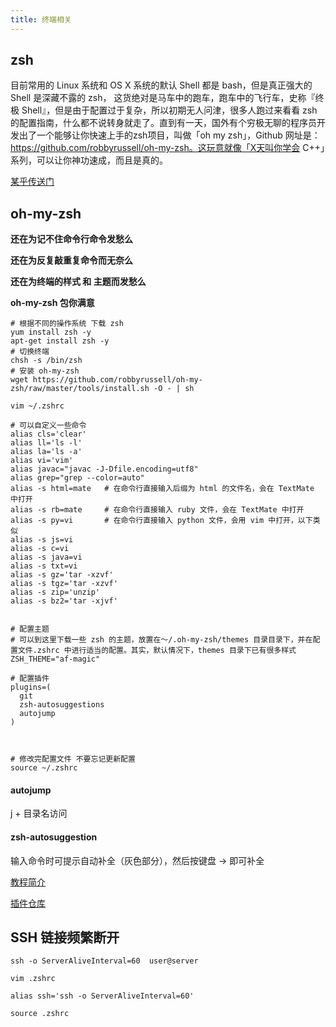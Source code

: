 ```yaml
---
title: 终端相关
---
```


## zsh

目前常用的 Linux 系统和 OS X 系统的默认 Shell 都是 bash，但是真正强大的 Shell 是深藏不露的 zsh， 这货绝对是马车中的跑车，跑车中的飞行车，史称『终极 Shell』，但是由于配置过于复杂，所以初期无人问津，很多人跑过来看看 zsh 的配置指南，什么都不说转身就走了。直到有一天，国外有个穷极无聊的程序员开发出了一个能够让你快速上手的zsh项目，叫做「oh my zsh」，Github 网址是：https://github.com/robbyrussell/oh-my-zsh。这玩意就像「X天叫你学会 C++」系列，可以让你神功速成，而且是真的。

[某乎传送门](https://zhuanlan.zhihu.com/p/19556676)


## oh-my-zsh

**还在为记不住命令行命令发愁么**

**还在为反复敲重复命令而无奈么**

**还在为终端的样式 和 主题而发愁么**

**oh-my-zsh 包你满意**

```shell
# 根据不同的操作系统 下载 zsh
yum install zsh -y
apt-get install zsh -y
# 切换终端
chsh -s /bin/zsh
# 安装 oh-my-zsh
wget https://github.com/robbyrussell/oh-my-zsh/raw/master/tools/install.sh -O - | sh
```

```shell
vim ~/.zshrc

# 可以自定义一些命令
alias cls='clear'
alias ll='ls -l'
alias la='ls -a'
alias vi='vim'
alias javac="javac -J-Dfile.encoding=utf8"
alias grep="grep --color=auto"
alias -s html=mate   # 在命令行直接输入后缀为 html 的文件名，会在 TextMate 中打开
alias -s rb=mate     # 在命令行直接输入 ruby 文件，会在 TextMate 中打开
alias -s py=vi       # 在命令行直接输入 python 文件，会用 vim 中打开，以下类似
alias -s js=vi
alias -s c=vi
alias -s java=vi
alias -s txt=vi
alias -s gz='tar -xzvf'
alias -s tgz='tar -xzvf'
alias -s zip='unzip'
alias -s bz2='tar -xjvf'


# 配置主题
# 可以到这里下载一些 zsh 的主题，放置在～/.oh-my-zsh/themes 目录目录下，并在配置文件.zshrc 中进行适当的配置。其实，默认情况下，themes 目录下已有很多样式 
ZSH_THEME="af-magic"

# 配置插件
plugins=(
  git
  zsh-autosuggestions
  autojump
)



# 修改完配置文件 不要忘记更新配置
source ~/.zshrc
```

#### autojump
j + 目录名访问

#### zsh-autosuggestion
输入命令时可提示自动补全（灰色部分），然后按键盘 → 即可补全


[教程简介](https://www.zrahh.com/archives/118.html)


[插件仓库](https://github.com/zsh-users)


## SSH 链接频繁断开

```shell
ssh -o ServerAliveInterval=60  user@server
```

```shell
vim .zshrc

alias ssh='ssh -o ServerAliveInterval=60'

source .zshrc
```
